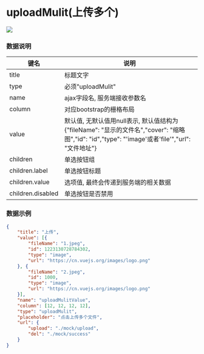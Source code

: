 # uploadMulit(上传多个)   
![](https://github.com/383514580/Store/blob/master/admin5/docs/images/uploadMulit.png?raw=true)

### 数据说明
|键名 |说明 |
| ------------ | ------------ |
|title| 标题文字  |
|type| 必须"uploadMulit"  |
|name   | ajax字段名, 服务端接收参数名  |
|column   | 对应bootstrap的栅格布局  |
|value   | 默认值, 无默认值用null表示, 默认值结构为  {"fileName": "显示的文件名","cover": "缩略图","id": "id","type": "'image'或者'file'","url": "文件地址"}|
|children   | 单选按钮组  |
|children.label   | 单选按钮标题  |
|children.value   | 选项值, 最终会传递到服务端的相关数据  |
|children.disabled   | 单选按钮是否禁用  |



### 数据示例
```json
{
    "title": "上传",
    "value": [{
        "fileName": "1.jpeg",
        "id": 1223130728784302,
        "type": "image",
        "url": "https://cn.vuejs.org/images/logo.png"
    }, {
        "fileName": "2.jpeg",
        "id": 1000,
        "type": "image",
        "url": "https://cn.vuejs.org/images/logo.png"
    }],
    "name": "uploadMulitValue",
    "column": [12, 12, 12, 12],
    "type": "uploadMulit",
    "placeholder": "点击上传多个文件",
    "url": {
        "upload": "./mock/upload",
        "del": "./mock/success"
    }
}
```

                    
                    
